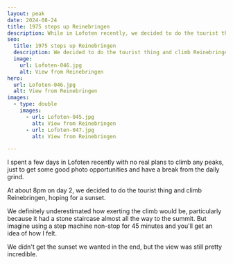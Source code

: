 ```yaml
---
layout: peak
date: 2024-08-24
title: 1975 steps up Reinebringen
description: While in Lofoten recently, we decided to do the tourist thing and climb Reinebringen, hoping for a sunset
seo:
  title: 1975 steps up Reinebringen
  description: We decided to do the tourist thing and climb Reinebringen, hoping for a sunset
  image:
    url: Lofoten-046.jpg
    alt: View from Reinebringen
hero:
  url: Lofoten-046.jpg
  alt: View from Reinebringen
images:
  - type: double
    images:
      - url: Lofoten-045.jpg
        alt: View from Reinebringen
      - url: Lofoten-047.jpg
        alt: View from Reinebringen

---
```


I spent a few days in Lofoten recently with no real plans to climb any peaks, just to get some good photo opportunities and have a break from the daily grind.

At about 8pm on day 2, we decided to do the tourist thing and climb Reinebringen, hoping for a sunset.

We definitely underestimated how exerting the climb would be, particularly because it had a stone staircase almost all the way to the summit. But imagine using a step machine non-stop for 45 minutes and you'll get an idea of how I felt.

We didn't get the sunset we wanted in the end, but the view was still pretty incredible.

